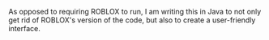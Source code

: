As opposed to requiring ROBLOX to run, I am writing this in Java to not only get rid of ROBLOX's version of the code, but also to create a user-friendly interface.
